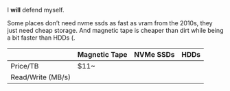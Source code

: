 I **will** defend myself.

Some places don’t need nvme ssds as fast as vram from the 2010s, they just need cheap storage. And magnetic tape is cheaper than dirt while being a bit faster than HDDs (.

|                   | Magnetic Tape | NVMe SSDs | HDDs |
| ----------------- | ------------- | --------- | ---- |
| Price/TB          | $11~          |           |      |
| Read/Write (MB/s) |               |           |      |
